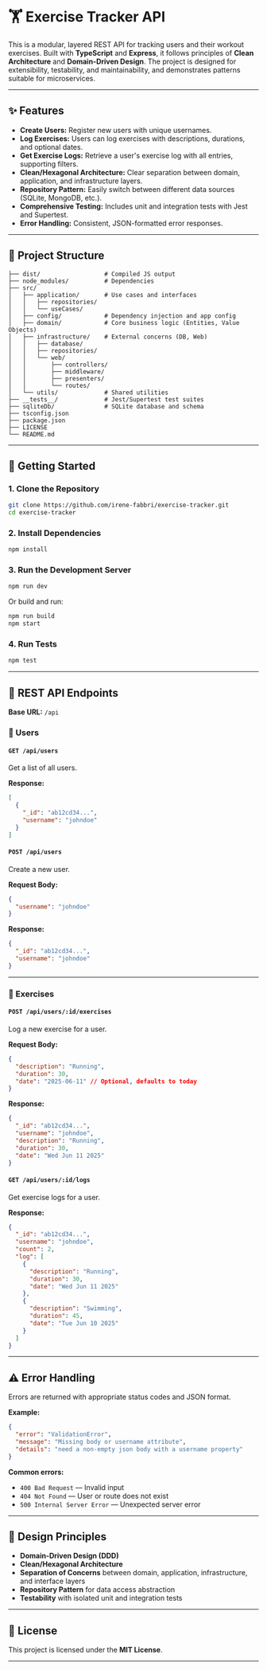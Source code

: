 # 🏋️ Exercise Tracker API

This is a modular, layered REST API for tracking users and their workout exercises. Built with **TypeScript** and **Express**, it follows principles of **Clean Architecture** and **Domain-Driven Design**. The project is designed for extensibility, testability, and maintainability, and demonstrates patterns suitable for microservices.

---

## ✨ Features

- **Create Users:** Register new users with unique usernames.
- **Log Exercises:** Users can log exercises with descriptions, durations, and optional dates.
- **Get Exercise Logs:** Retrieve a user's exercise log with all entries, supporting filters.
- **Clean/Hexagonal Architecture:** Clear separation between domain, application, and infrastructure layers.
- **Repository Pattern:** Easily switch between different data sources (SQLite, MongoDB, etc.).
- **Comprehensive Testing:** Includes unit and integration tests with Jest and Supertest.
- **Error Handling:** Consistent, JSON-formatted error responses.

---

## 📁 Project Structure

```
├── dist/                  # Compiled JS output
├── node_modules/          # Dependencies
├── src/
│   ├── application/       # Use cases and interfaces
│   │   ├── repositories/
│   │   └── useCases/
│   ├── config/            # Dependency injection and app config
│   ├── domain/            # Core business logic (Entities, Value Objects)
│   ├── infrastructure/    # External concerns (DB, Web)
│   │   ├── database/
│   │   ├── repositories/
│   │   └── web/
│   │       ├── controllers/
│   │       ├── middleware/
│   │       ├── presenters/
│   │       └── routes/
│   └── utils/             # Shared utilities
├── __tests__/             # Jest/Supertest test suites
├── sqliteDb/              # SQLite database and schema
├── tsconfig.json
├── package.json
├── LICENSE
└── README.md
```

---

## 🚀 Getting Started

### 1. Clone the Repository

```bash
git clone https://github.com/irene-fabbri/exercise-tracker.git
cd exercise-tracker
```

### 2. Install Dependencies

```bash
npm install
```

### 3. Run the Development Server

```bash
npm run dev
```

Or build and run:

```bash
npm run build
npm start
```

### 4. Run Tests

```bash
npm test
```

---

## 🔌 REST API Endpoints

**Base URL:** `/api`

### 👤 Users

#### `GET /api/users`

Get a list of all users.

**Response:**

```json
[
  {
    "_id": "ab12cd34...",
    "username": "johndoe"
  }
]
```

#### `POST /api/users`

Create a new user.

**Request Body:**

```json
{
  "username": "johndoe"
}
```

**Response:**

```json
{
  "_id": "ab12cd34...",
  "username": "johndoe"
}
```

---

### 🏃 Exercises

#### `POST /api/users/:id/exercises`

Log a new exercise for a user.

**Request Body:**

```json
{
  "description": "Running",
  "duration": 30,
  "date": "2025-06-11" // Optional, defaults to today
}
```

**Response:**

```json
{
  "_id": "ab12cd34...",
  "username": "johndoe",
  "description": "Running",
  "duration": 30,
  "date": "Wed Jun 11 2025"
}
```

#### `GET /api/users/:id/logs`

Get exercise logs for a user.

**Response:**

```json
{
  "_id": "ab12cd34...",
  "username": "johndoe",
  "count": 2,
  "log": [
    {
      "description": "Running",
      "duration": 30,
      "date": "Wed Jun 11 2025"
    },
    {
      "description": "Swimming",
      "duration": 45,
      "date": "Tue Jun 10 2025"
    }
  ]
}
```

---

## ⚠️ Error Handling

Errors are returned with appropriate status codes and JSON format.

**Example:**

```json
{
  "error": "ValidationError",
  "message": "Missing body or username attribute",
  "details": "need a non-empty json body with a username property"
}
```

**Common errors:**

- `400 Bad Request` — Invalid input
- `404 Not Found` — User or route does not exist
- `500 Internal Server Error` — Unexpected server error

---

## 🧠 Design Principles

- **Domain-Driven Design (DDD)**
- **Clean/Hexagonal Architecture**
- **Separation of Concerns** between domain, application, infrastructure, and interface layers
- **Repository Pattern** for data access abstraction
- **Testability** with isolated unit and integration tests

---

## 📄 License

This project is licensed under the **MIT License**.

---

